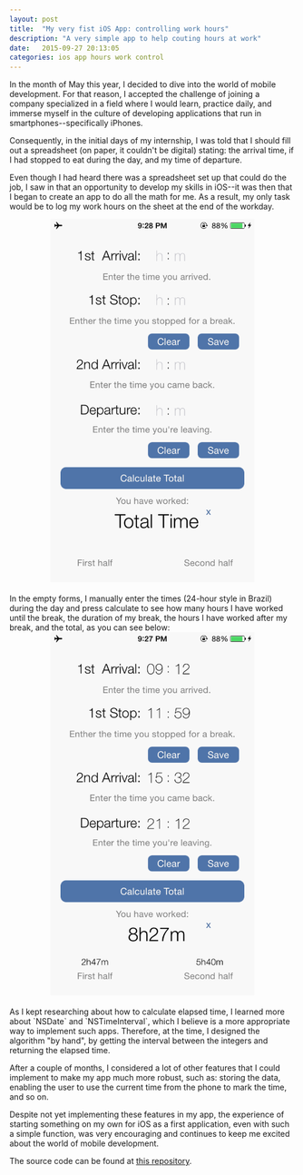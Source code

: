 ```yaml
---
layout: post
title:  "My very fist iOS App: controlling work hours"
description: "A very simple app to help couting hours at work"
date:   2015-09-27 20:13:05
categories: ios app hours work control
---
```

In the month of May this year, I decided to dive into the world of mobile development. For that reason,  I accepted the challenge of joining a company specialized in a field where I would learn, practice daily, and immerse myself in the culture of developing applications that run in smartphones--specifically iPhones. 

Consequently, in the initial days of my internship, I was told that I should fill out a spreadsheet (on paper, it couldn't be digital) stating: the arrival time, if I had stopped to eat during the day, and my time of departure. 

Even though I had heard there was a spreadsheet set up that could do the job, I saw in that an opportunity to develop my skills in iOS--it was then that I began to create an app to do all the math for me. As a result, my only  task would be to log my work hours on the sheet at the end of the workday. 

<div style="text-align:center" markdown="1">
<!--![Message Signal](http://tolribeiro.github.io/mywebsite/downloads/minhasHorasNoData.jpg "First screen, to fill out with the times.")-->
<img src="./static/img/myHoursNoData.png" width="360" height="640" class="img-responsive center-block" />
</div>
<br />
In the empty forms, I manually enter the times (24-hour style in Brazil) during the day and press calculate to see how many hours I have worked until the break, the duration of my break, the hours I have worked after my break, and the total, as you can see below: 
<br />

<div style="text-align:center" markdown="1">
<img src="./static/img/myHoursData.png" width="360" height="640" class="img-responsive center-block"/>
<!--![Message Signal](http://tolribeiro.github.io/mywebsite/downloads/minhasHorasData.jpg "App showing the elapsed time calculated.")-->
</div>
<br />
As I kept researching about how to calculate elapsed time, I learned more about `NSDate` and `NSTimeInterval`, which I believe is a more appropriate way to implement such apps. Therefore, at the time, I designed the algorithm "by hand", by getting the interval between the integers and returning the elapsed time. 

After a couple of months, I considered a lot of other features that I could implement to make my app much more robust, such as: storing the data, enabling the user to use the current time from the phone to mark the time, and so on. 

Despite not yet implementing these features in my app, the experience of starting something on my own for iOS as a first application, even with such a simple function, was very encouraging and continues to keep me excited about the world of mobile development.

The source code can be found at <a href="https://github.com/tolribeiro/myhours" target="_blank">this repository</a>. 
